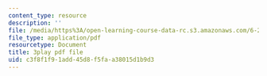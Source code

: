 ```yaml
---
content_type: resource
description: ''
file: /media/https%3A/open-learning-course-data-rc.s3.amazonaws.com/6-262-discrete-stochastic-processes-spring-2011/c3f8f1f91add45d8f5faa38015d1b9d3_fY7NgCWCWoQ.pdf
file_type: application/pdf
resourcetype: Document
title: 3play pdf file
uid: c3f8f1f9-1add-45d8-f5fa-a38015d1b9d3
---
```

